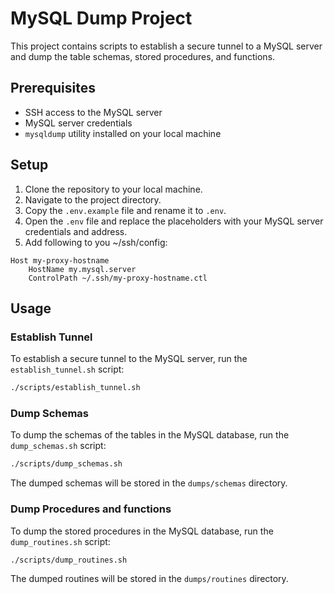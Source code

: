 # MySQL Dump Project

This project contains scripts to establish a secure tunnel to a MySQL server and dump the table schemas, stored procedures, and functions.

## Prerequisites

- SSH access to the MySQL server
- MySQL server credentials
- `mysqldump` utility installed on your local machine

## Setup

1. Clone the repository to your local machine.
2. Navigate to the project directory.
3. Copy the `.env.example` file and rename it to `.env`.
4. Open the `.env` file and replace the placeholders with your MySQL server credentials and address.
5. Add following to you ~/ssh/config:
``` 
Host my-proxy-hostname
    HostName my.mysql.server
    ControlPath ~/.ssh/my-proxy-hostname.ctl
```

## Usage

### Establish Tunnel

To establish a secure tunnel to the MySQL server, run the `establish_tunnel.sh` script:

```bash
./scripts/establish_tunnel.sh
```

### Dump Schemas

To dump the schemas of the tables in the MySQL database, run the `dump_schemas.sh` script:

```bash
./scripts/dump_schemas.sh
```

The dumped schemas will be stored in the `dumps/schemas` directory.

### Dump Procedures and functions

To dump the stored procedures in the MySQL database, run the `dump_routines.sh` script:

```bash
./scripts/dump_routines.sh
```

The dumped routines will be stored in the `dumps/routines` directory.
